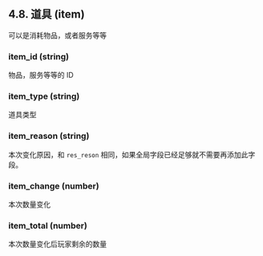 ## 4.8. 道具 (item)

可以是消耗物品，或者服务等等

### item\_id (string)

物品，服务等等的 ID

### item\_type (string)

道具类型

### item\_reason (string)

本次变化原因，和 `res_reson` 相同，如果全局字段已经足够就不需要再添加此字段。

### item\_change (number)

本次数量变化

### item\_total (number)

本次数量变化后玩家剩余的数量

